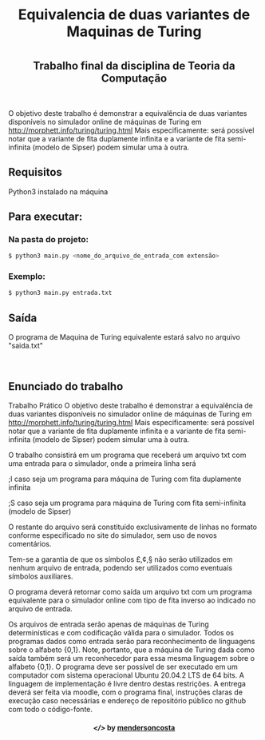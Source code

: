 <h1 align="center">Equivalencia de duas variantes de Maquinas de Turing<h1>

<h2 align="center">Trabalho final da disciplina de Teoria da Computação </h2>
<br/>

O objetivo deste trabalho é demonstrar a equivalência de duas variantes disponíveis no 
simulador online de máquinas de Turing em http://morphett.info/turing/turing.html
Mais especificamente: será possível notar que a variante de fita duplamente infinita e  a variante de fita semi-infinita (modelo de Sipser) podem simular uma à outra.

## Requisitos

Python3 instalado na máquina

## Para executar:
### Na pasta do projeto:

```bash
$ python3 main.py <nome_do_arquivo_de_entrada_com extensão>
```

### Exemplo:
```bash
$ python3 main.py entrada.txt
```

## Saída

O programa de Maquina de Turing equivalente estará salvo no arquivo "saida.txt"

<br />

## Enunciado do trabalho

Trabalho Prático
O objetivo deste trabalho é demonstrar a equivalência de duas variantes disponíveis no 
simulador online de máquinas de Turing em http://morphett.info/turing/turing.html
Mais especificamente: será possível notar que a variante de fita duplamente infinita e 
a variante de fita semi-infinita (modelo de Sipser) podem simular uma à outra.

O trabalho consistirá em um programa que receberá um arquivo txt com uma entrada para o simulador, 
onde a primeira linha será

;I
caso seja um programa para máquina de Turing com fita duplamente infinita

;S
caso seja um programa para máquina de Turing com fita semi-infinita (modelo de Sipser)

O restante do arquivo será constituído exclusivamente de linhas no formato
    <current state> <current symbol> <new symbol> <direction> <new state>
conforme especificado no site do simulador, sem uso de novos comentários.

Tem-se a garantia de que os símbolos £,¢,§ não serão utilizados em nenhum arquivo de entrada, podendo ser utilizados como eventuais símbolos auxiliares.

O programa deverá retornar como saída um arquivo txt com um programa equivalente para o simulador online com tipo de fita inverso ao indicado no arquivo de entrada.

Os arquivos de entrada serão apenas de máquinas de Turing determinísticas e com codificação válida para o simulador. Todos os programas dados como entrada serão para reconhecimento de linguagens sobre o alfabeto {0,1}. Note, portanto, que a máquina de Turing dada como saída também será um reconhecedor para essa mesma linguagem sobre o alfabeto {0,1}.
O programa deve ser possível de ser executado em um computador com sistema operacional Ubuntu 20.04.2 LTS de 64 bits. A linguagem de implementação é livre dentro destas restrições.
A entrega deverá ser feita via moodle, com o programa final, instruções claras de execução caso necessárias e endereço de repositório público no github com todo o código-fonte.


<h4 align="center"> <em>&lt;/&gt;</em> by <a href="https://github.com/menderson" target="_blank">mendersoncosta</a> </h4>